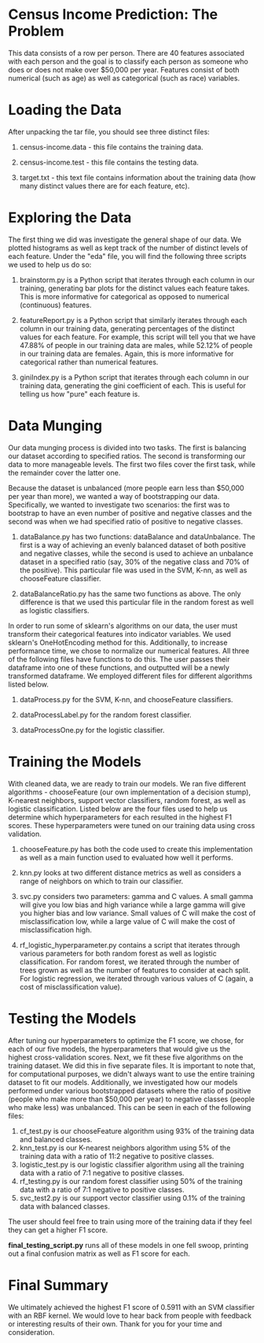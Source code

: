 # Census Income Prediction: The Problem

This data consists of a row per person. There are 40 features associated with each person and the goal is to classify each person as someone who does or does not make over $50,000 per year. Features consist of both numerical (such as age) as well as categorical (such as race) variables.

# Loading the Data

After unpacking the tar file, you should see three distinct files:

 1. census-income.data - this file contains the training data.
 
 2. census-income.test - this file contains the testing data.
 
 3. target.txt - this text file contains information about the training data (how many distinct values there are for each feature, etc).

# Exploring the Data

The first thing we did was investigate the general shape of our data. We plotted histograms as well as kept track of the number of distinct levels of each feature. Under the "eda" file, you will find the following three scripts we used to help us do so:

 1. brainstorm.py is a Python script that iterates through each column in our training, generating bar plots for the distinct values each feature takes. This is more informative for categorical as opposed to numerical (continuous) features.

 2. featureReport.py is a Python script that similarly iterates through each column in our training data, generating percentages of the distinct values for each feature. For example, this script will tell you that we have 47.88% of people in our training data are males, while 52.12% of people in our training data are females. Again, this is more informative for categorical rather than numerical features.

 3. giniIndex.py is a Python script that iterates through each column in our training data, generating the gini coefficient of each. This is useful for telling us how "pure" each feature is.

# Data Munging

Our data munging process is divided into two tasks. The first is balancing our dataset according to specified ratios. The second is transforming our data to more manageable levels. The first two files cover the first task, while the remainder cover the latter one.

Because the dataset is unbalanced (more people earn less than $50,000 per year than more), we wanted a way of bootstrapping our data. Specifically, we wanted to investigate two scenarios: the first was to bootstrap to have an even number of positive and negative classes and the second was when we had specified ratio of positive to negative classes.

 1. dataBalance.py has two functions: dataBalance and dataUnbalance. The first is a way of achieving an evenly balanced dataset of both positive and negative classes, while the second is used to achieve an unbalance dataset in a specified ratio (say, 30% of the negative class and 70% of the positive). This particular file was used in the SVM, K-nn, as well as chooseFeature classifier.
 
 2. dataBalanceRatio.py has the same two functions as above. The only difference is that we used this particular file in the random forest as well as logistic classifiers.

In order to run some of sklearn's algorithms on our data, the user must transform their categorical features into indicator variables. We used sklearn's OneHotEncoding method for this. Additionally, to increase performance time, we chose to normalize our numerical features. All three of the following files have functions to do this. The user passes their dataframe into one of these functions, and outputted will be a newly transformed dataframe. We employed different files for different algorithms listed below.

 1. dataProcess.py for the SVM, K-nn, and chooseFeature classifiers.
 
 2. dataProcessLabel.py for the random forest classifier.
 
 3. dataProcessOne.py for the logistic classifier.

# Training the Models

With cleaned data, we are ready to train our models. We ran five different algorithms - chooseFeature (our own implementation of a decision stump), K-nearest neighbors, support vector classifiers, random forest, as well as logistic classification. Listed below are the four files used to help us determine which hyperparameters for each resulted in the highest F1 scores. These hyperparameters were tuned on our training data using cross validation.

 1. chooseFeature.py has both the code used to create this implementation as well as a main function used to evaluated how well it performs.
 
 2. knn.py looks at two different distance metrics as well as considers a range of neighbors on which to train our classifier.
 
 3. svc.py considers two parameters: gamma and C values. A small gamma will give you low bias and high variance while a large gamma will give you higher bias and low variance. Small values of C will make the cost of misclassification low, while a large value of C will make the cost of misclassification high.
 
 4. rf_logistic_hyperparameter.py contains a script that iterates through various parameters for both random forest as well as logistic classification. For random forest, we iterated through the number of trees grown as well as the number of features to consider at each split. For logistic regression, we iterated through various values of C (again, a cost of misclassification value).

# Testing the Models

After tuning our hyperparameters to optimize the F1 score, we chose, for each of our five models, the hyperparameters that would give us the highest cross-validation scores. Next, we fit these five algorithms on the training dataset. We did this in five separate files. It is important to note that, for computational purposes, we didn't always want to use the entire training dataset to fit our models. Additionally, we investigated how our models performed under various bootstrapped datasets where the ratio of positive (people who make more than $50,000 per year) to negative classes (people who make less) was unbalanced. This can be seen in each of the following files: 

 1. cf_test.py is our chooseFeature algorithm using 93% of the training data and balanced classes.
 2. knn_test.py is our K-nearest neighbors algorithm using 5% of the training data with a ratio of 11:2 negative to positive classes.
 3. logistic_test.py is our logistic classifier algorithm using all the training data with a ratio of 7:1 negative to positive classes.
 4. rf_testing.py is our random forest classifier using 50% of the training data with a ratio of 7:1 negative to positive classes.
 5. svc_test2.py is our support vector classifier using 0.1% of the training data with balanced classes.

The user should feel free to train using more of the training data if they feel they can get a higher F1 score.

**final_testing_script.py** runs all of these models in one fell swoop, printing out a final confusion matrix as well as F1 score for each.

# Final Summary

We ultimately achieved the highest F1 score of 0.5911 with an SVM classifier with an RBF kernel. We would love to hear back from people with feedback or interesting results of their own. Thank for you for your time and consideration.
